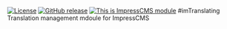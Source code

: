 [![License](https://img.shields.io/github/license/ImpressCMS/impresscms-module-imtranslating.svg?maxAge=2592000)](License.txt) 
	[![GitHub release](https://img.shields.io/github/release/ImpressCMS/impresscms-module-imtranslating.svg?maxAge=2592000)](https://github.com/ImpressCMS/impresscms-module-imtranslating/releases) 
		[![This is ImpressCMS module](https://img.shields.io/badge/ImpressCMS-module-F3AC03.svg?maxAge=2592000)](http://impresscms.org)
#imTranslating
Translation management mdoule for ImpressCMS
